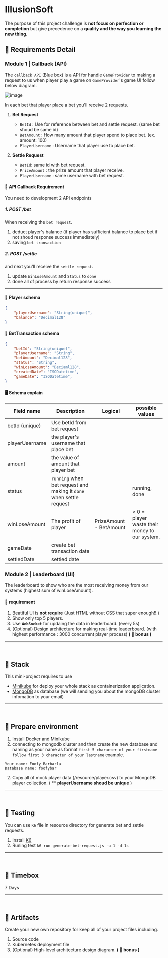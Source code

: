 IllusionSoft
=============
The purpose of this project challenge is **not focus on perfection or completion** but give precedence on a **quality and the way you learning the new thing**.

## 📔 Requirements Detail

### Module 1 | Callback (API)

The `callback API` (Blue box) is a API for handle `GameProvider` to making a request to us when player play a game on `GameProvider`'s game UI follow below diagram.

![image](https://user-images.githubusercontent.com/4927368/122644017-19250980-d13d-11eb-8c90-e3062ed1d627.png)

In each bet that player place a bet you'll receive 2 requests.
1. **Bet Request**
    - `BetId` : Use for reference between bet and settle request. (same bet shoud be same id)
    - `BetAmount` : How many amount that player spend to place bet. (ex. amount: 100)
    - `PlayerUsername` : Username that player use to place bet.

2. **Settle Request**
    - `BetId`: same id with bet request.
    - `PrizeAmount` : the prize amount that player receive.
    - `PlayerUsername` : same username with bet request.

#### 💪 API Callback Requirement
You need to development 2 API endpoints
##### 1. POST /bet
When receiving the `bet request`.
1. deduct player's balance (if player has sufficient balance to place bet if not shoud response success immediately)
2. saving `bet transaction`

##### 2. POST /settle
and next you'll receive the `settle request`.
1. update `WinLoseAmount` and `Status` to `done`
2. done all of process by return response success
---
#### 💾 Player schema
```json
{
    "playerUsername": "String(unique)",
    "balance": "Decimal128"
}
```
#### 💾 BetTransaction schema
```json
{
    "betId": "String(unique)",
    "playerUsername": "String",
    "betAmount": "Decimal128",
    "status": "String",
    "winLoseAmount": "Deciaml128",
    "createdDate": "ISODatetime",
    "gameDate": "ISODatetime",
}
```
#### 🖥️ Schema explain
| Field name     | Description                                                         | Logical                 | possible values                          |
|----------------|---------------------------------------------------------------------|-------------------------|------------------------------------------|
| betId (unique) | Use betId from bet request                                          |                         |                                          |
| playerUsername | the player's username that place bet                                |                         |                                          |
| amount         | the value of amount that player bet                                 |                         |                                          |
| status         | `running` when bet request and making it `done` when settle request |                         | running, done                            |
| winLoseAmount  | The profit of player                                                | PrizeAmount - BetAmount | < 0 = player waste their money to our system. |
| gameDate       | create bet transaction date                                         |                         |                                          |
| settledDate    | settled date                                                        |                         |                                          |


### Module 2 | Leaderboard (UI)

The leaderboard to show who are the most receiving money from our systems (highest sum of winLoseAmount).

#### 💪 requirement
1. Beatiful UI is **not require** (Just HTML without CSS that super enough!!.)
2. Show only top 5 players.
2. Use **`WebSocket`** for updaing the data in leaderboard. (every 5s)
3. (Optional) Design architecture for making real-time leaderboard. (with highest performance : 3000 concurrent player process) **( 🍻 bonus )**

---
<br/>

## 📔 Stack
This mini-project requires to use 
- [Minikube](https://minikube.sigs.k8s.io/docs/) for deploy your whole stack as containerization application.
- [MongoDB](https://www.mongodb.com/) as database (we will sending you about the mongoDB cluster infomation to your email)

---
<br/>

## 📔 Prepare environment

1. Install Docker and Minikube
1. connecting to mongodb cluster and then create the new database and naming as your name as format `first 5 character of your firstname follow first 3 character of your lastname` example.

```
Your name: Foofy Barbarla
Database name: foofybar
```

2. Copy all of mock player data (/resource/player.csv) to your MongoDB player collection. ( ** **playerUsername shoud be unique** )

---
<br/>

## 📔 Testing
You can use `K6` file in resource directory for generate bet and settle requests.

1. Install [K6](https://k6.io/docs/getting-started/installation/)
2. Runing test `k6 run generate-bet-request.js -u 1 -d 1s`

---
<br/>

## 📔 Timebox
7 Days

---
<br/>

## 📔 Artifacts
Create your new own repository for keep all of your project files including.
1. Source code
2. Kubernetes deployment file
3. (Optional) High-level architecture design diagram. **( 🍻 bonus )**


